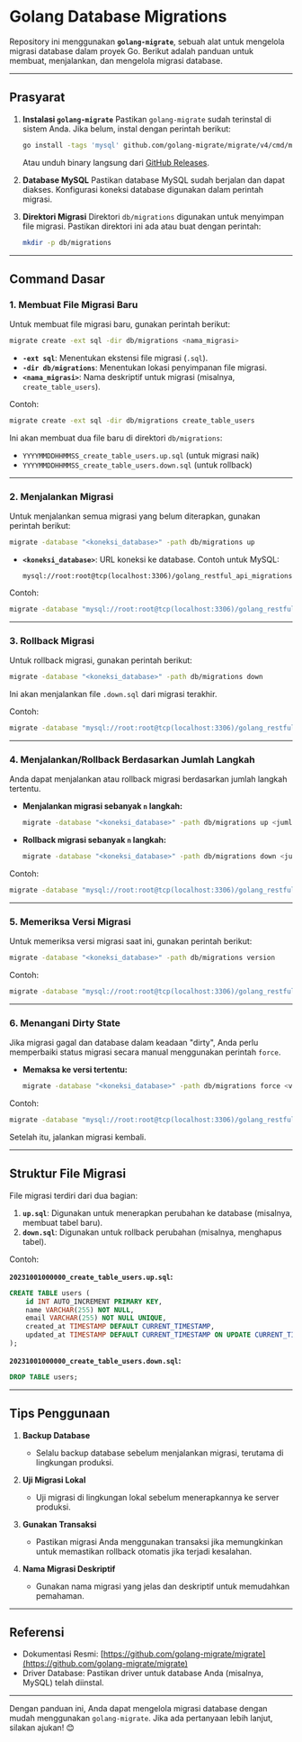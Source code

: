 # Golang Database Migrations

Repository ini menggunakan **`golang-migrate`**, sebuah alat untuk mengelola migrasi database dalam proyek Go. Berikut adalah panduan untuk membuat, menjalankan, dan mengelola migrasi database.

---

## **Prasyarat**

1. **Instalasi `golang-migrate`**
   Pastikan `golang-migrate` sudah terinstal di sistem Anda. Jika belum, instal dengan perintah berikut:
   ```bash
   go install -tags 'mysql' github.com/golang-migrate/migrate/v4/cmd/migrate@latest
   ```
   Atau unduh binary langsung dari [GitHub Releases](https://github.com/golang-migrate/migrate/releases).

2. **Database MySQL**
   Pastikan database MySQL sudah berjalan dan dapat diakses. Konfigurasi koneksi database digunakan dalam perintah migrasi.

3. **Direktori Migrasi**
   Direktori `db/migrations` digunakan untuk menyimpan file migrasi. Pastikan direktori ini ada atau buat dengan perintah:
   ```bash
   mkdir -p db/migrations
   ```

---

## **Command Dasar**

### **1. Membuat File Migrasi Baru**
Untuk membuat file migrasi baru, gunakan perintah berikut:
```bash
migrate create -ext sql -dir db/migrations <nama_migrasi>
```

- **`-ext sql`**: Menentukan ekstensi file migrasi (`.sql`).
- **`-dir db/migrations`**: Menentukan lokasi penyimpanan file migrasi.
- **`<nama_migrasi>`**: Nama deskriptif untuk migrasi (misalnya, `create_table_users`).

Contoh:
```bash
migrate create -ext sql -dir db/migrations create_table_users
```

Ini akan membuat dua file baru di direktori `db/migrations`:
- `YYYYMMDDHHMMSS_create_table_users.up.sql` (untuk migrasi naik)
- `YYYYMMDDHHMMSS_create_table_users.down.sql` (untuk rollback)

---

### **2. Menjalankan Migrasi**
Untuk menjalankan semua migrasi yang belum diterapkan, gunakan perintah berikut:
```bash
migrate -database "<koneksi_database>" -path db/migrations up
```

- **`<koneksi_database>`**: URL koneksi ke database. Contoh untuk MySQL:
  ```
  mysql://root:root@tcp(localhost:3306)/golang_restful_api_migrations
  ```

Contoh:
```bash
migrate -database "mysql://root:root@tcp(localhost:3306)/golang_restful_api_migrations" -path db/migrations up
```

---

### **3. Rollback Migrasi**
Untuk rollback migrasi, gunakan perintah berikut:
```bash
migrate -database "<koneksi_database>" -path db/migrations down
```

Ini akan menjalankan file `.down.sql` dari migrasi terakhir.

Contoh:
```bash
migrate -database "mysql://root:root@tcp(localhost:3306)/golang_restful_api_migrations" -path db/migrations down
```

---

### **4. Menjalankan/Rollback Berdasarkan Jumlah Langkah**
Anda dapat menjalankan atau rollback migrasi berdasarkan jumlah langkah tertentu.

- **Menjalankan migrasi sebanyak `n` langkah:**
  ```bash
  migrate -database "<koneksi_database>" -path db/migrations up <jumlah_langkah>
  ```

- **Rollback migrasi sebanyak `n` langkah:**
  ```bash
  migrate -database "<koneksi_database>" -path db/migrations down <jumlah_langkah>
  ```

Contoh:
```bash
migrate -database "mysql://root:root@tcp(localhost:3306)/golang_restful_api_migrations" -path db/migrations up 2
```

---

### **5. Memeriksa Versi Migrasi**
Untuk memeriksa versi migrasi saat ini, gunakan perintah berikut:
```bash
migrate -database "<koneksi_database>" -path db/migrations version
```

Contoh:
```bash
migrate -database "mysql://root:root@tcp(localhost:3306)/golang_restful_api_migrations" -path db/migrations version
```

---

### **6. Menangani Dirty State**
Jika migrasi gagal dan database dalam keadaan "dirty", Anda perlu memperbaiki status migrasi secara manual menggunakan perintah `force`.

- **Memaksa ke versi tertentu:**
  ```bash
  migrate -database "<koneksi_database>" -path db/migrations force <versi_target>
  ```

Contoh:
```bash
migrate -database "mysql://root:root@tcp(localhost:3306)/golang_restful_api_migrations" -path db/migrations force 20250522122711
```

Setelah itu, jalankan migrasi kembali.

---

## **Struktur File Migrasi**

File migrasi terdiri dari dua bagian:
1. **`up.sql`**: Digunakan untuk menerapkan perubahan ke database (misalnya, membuat tabel baru).
2. **`down.sql`**: Digunakan untuk rollback perubahan (misalnya, menghapus tabel).

Contoh:

**`20231001000000_create_table_users.up.sql`:**
```sql
CREATE TABLE users (
    id INT AUTO_INCREMENT PRIMARY KEY,
    name VARCHAR(255) NOT NULL,
    email VARCHAR(255) NOT NULL UNIQUE,
    created_at TIMESTAMP DEFAULT CURRENT_TIMESTAMP,
    updated_at TIMESTAMP DEFAULT CURRENT_TIMESTAMP ON UPDATE CURRENT_TIMESTAMP
);
```

**`20231001000000_create_table_users.down.sql`:**
```sql
DROP TABLE users;
```

---

## **Tips Penggunaan**

1. **Backup Database**
    - Selalu backup database sebelum menjalankan migrasi, terutama di lingkungan produksi.

2. **Uji Migrasi Lokal**
    - Uji migrasi di lingkungan lokal sebelum menerapkannya ke server produksi.

3. **Gunakan Transaksi**
    - Pastikan migrasi Anda menggunakan transaksi jika memungkinkan untuk memastikan rollback otomatis jika terjadi kesalahan.

4. **Nama Migrasi Deskriptif**
    - Gunakan nama migrasi yang jelas dan deskriptif untuk memudahkan pemahaman.

---

## **Referensi**

- Dokumentasi Resmi: [https://github.com/golang-migrate/migrate](https://github.com/golang-migrate/migrate)
- Driver Database: Pastikan driver untuk database Anda (misalnya, MySQL) telah diinstal.

---

Dengan panduan ini, Anda dapat mengelola migrasi database dengan mudah menggunakan `golang-migrate`. Jika ada pertanyaan lebih lanjut, silakan ajukan! 😊